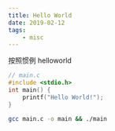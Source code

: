 ```yaml
---
title: Hello World
date: 2019-02-12
tags:
    - misc
---
```


按照惯例 helloworld

``` c
// main.c
#include <stdio.h>
int main() {
    printf("Hello World!");
}
```

``` bash
gcc main.c -o main && ./main
```